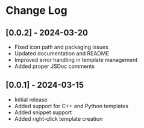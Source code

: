 # Change Log

## [0.0.2] - 2024-03-20
- Fixed icon path and packaging issues
- Updated documentation and README
- Improved error handling in template management
- Added proper JSDoc comments

## [0.0.1] - 2024-03-15
- Initial release
- Added support for C++ and Python templates
- Added snippet support
- Added right-click template creation
